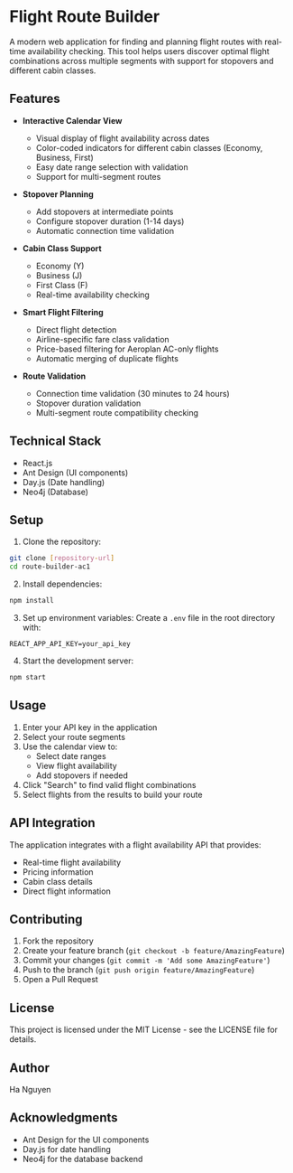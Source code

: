 # Flight Route Builder

A modern web application for finding and planning flight routes with real-time availability checking. This tool helps users discover optimal flight combinations across multiple segments with support for stopovers and different cabin classes.

## Features

- **Interactive Calendar View**
  - Visual display of flight availability across dates
  - Color-coded indicators for different cabin classes (Economy, Business, First)
  - Easy date range selection with validation
  - Support for multi-segment routes

- **Stopover Planning**
  - Add stopovers at intermediate points
  - Configure stopover duration (1-14 days)
  - Automatic connection time validation

- **Cabin Class Support**
  - Economy (Y)
  - Business (J)
  - First Class (F)
  - Real-time availability checking

- **Smart Flight Filtering**
  - Direct flight detection
  - Airline-specific fare class validation
  - Price-based filtering for Aeroplan AC-only flights
  - Automatic merging of duplicate flights

- **Route Validation**
  - Connection time validation (30 minutes to 24 hours)
  - Stopover duration validation
  - Multi-segment route compatibility checking

## Technical Stack

- React.js
- Ant Design (UI components)
- Day.js (Date handling)
- Neo4j (Database)

## Setup

1. Clone the repository:
```bash
git clone [repository-url]
cd route-builder-ac1
```

2. Install dependencies:
```bash
npm install
```

3. Set up environment variables:
Create a `.env` file in the root directory with:
```
REACT_APP_API_KEY=your_api_key
```

4. Start the development server:
```bash
npm start
```

## Usage

1. Enter your API key in the application
2. Select your route segments
3. Use the calendar view to:
   - Select date ranges
   - View flight availability
   - Add stopovers if needed
4. Click "Search" to find valid flight combinations
5. Select flights from the results to build your route

## API Integration

The application integrates with a flight availability API that provides:
- Real-time flight availability
- Pricing information
- Cabin class details
- Direct flight information

## Contributing

1. Fork the repository
2. Create your feature branch (`git checkout -b feature/AmazingFeature`)
3. Commit your changes (`git commit -m 'Add some AmazingFeature'`)
4. Push to the branch (`git push origin feature/AmazingFeature`)
5. Open a Pull Request

## License

This project is licensed under the MIT License - see the LICENSE file for details.

## Author

Ha Nguyen

## Acknowledgments

- Ant Design for the UI components
- Day.js for date handling
- Neo4j for the database backend
